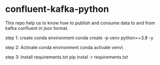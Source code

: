 # confluent-kafka-python


This repo help us to know how to publish and consume data to and from kafka confluent in json format.

step 1: create conda environment
conda create -p venv python==3.8 -y

step 2: Activate conda environment
conda activate venv\

step 3: Install requirements.txt
pip instal -r requirements.txt
